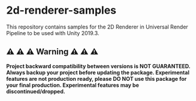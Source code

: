 # 2d-renderer-samples
This repository contains samples for the 2D Renderer in Universal Render Pipeline to be used with Unity 2019.3.

## ⚠️ ⚠️ ⚠️ Warning ⚠️ ⚠️ ⚠️

**Project backward compatibility between versions is NOT GUARANTEED. Always backup your project before updating the package. Experimental features are not production ready, please DO NOT use this package for your final production. Experimental features may be discontinued/dropped.**

